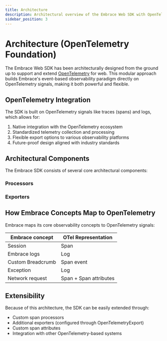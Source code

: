 ```yaml
---
title: Architecture
description: Architectural overview of the Embrace Web SDK with OpenTelemetry foundation
sidebar_position: 3
---
```


# Architecture (OpenTelemetry Foundation)

The Embrace Web SDK has been architecturally designed from the ground up to support and extend [OpenTelemetry](https://opentelemetry.io) for web. This modular approach builds Embrace's event-based observability paradigm directly on OpenTelemetry signals, making it both powerful and flexible.

## OpenTelemetry Integration

The SDK is built on OpenTelemetry signals like traces (spans) and logs, which allows for:

1. Native integration with the OpenTelemetry ecosystem
2. Standardized telemetry collection and processing
3. Flexible export options to various observability platforms
4. Future-proof design aligned with industry standards

## Architectural Components

The Embrace SDK consists of several core architectural components:

### Processors
### Exporters

## How Embrace Concepts Map to OpenTelemetry

Embrace maps its core observability concepts to OpenTelemetry signals:

| Embrace concept | OTel Representation |
| ------------ | ---------- |
| Session | Span |
| Embrace logs | Log |
| Custom Breadcrumb | Span event |
| Exception | Log |
| Network request | Span + Span attributes |

## Extensibility

Because of this architecture, the SDK can be easily extended through:

- Custom span processors
- Additional exporters (configured through OpenTelemetryExport)
- Custom span attributes
- Integration with other OpenTelemetry-based systems
